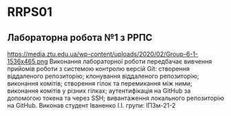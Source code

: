 # RRPS01

## Лабораторна робота №1 з РРПС
https://media.ztu.edu.ua/wp-content/uploads/2020/02/Group-6-1-1536x465.png 
Виконання лабораторної роботи передбачає вивчення прийомів роботи з системою контролю версій Git:
створення віддаленого репозиторію;
клонування віддаленого репозиторію;
виконання комітів;
створення гілок та перемикання між ними;
виконання комітів у різних гілках;
аутентифікація на GitHub за допомогою токена та через SSH;
вивантаження локального репозиторію на GitHub.
Виконав студент Іваненко І.І. групи:
ІПЗм-21-2


